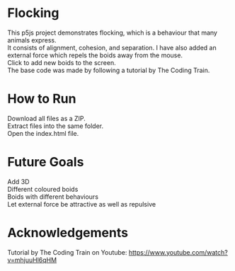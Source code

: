 # Flocking
This p5js project demonstrates flocking, which is a behaviour that many animals express.   
It consists of alignment, cohesion, and separation. I have also added an external force which repels the boids away from the mouse.  
Click to add new boids to the screen.   
The base code was made by following a tutorial by The Coding Train.   


# How to Run
Download all files as a ZIP.  
Extract files into the same folder.  
Open the index.html file.

# Future Goals
Add 3D   
Different coloured boids   
Boids with different behaviours   
Let external force be attractive as well as repulsive   

# Acknowledgements  
Tutorial by The Coding Train on Youtube: https://www.youtube.com/watch?v=mhjuuHl6qHM
